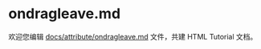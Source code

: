 ondragleave.md
===

欢迎您编辑 <a target="__blank" href="https://github.com/jaywcjlove/html-tutorial/blob/main/docs/attribute/ondragleave.md">docs/attribute/ondragleave.md</a> 文件，共建 HTML Tutorial 文档。